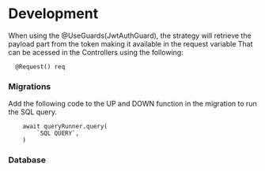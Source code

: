 
# Development

When using the @UseGuards(JwtAuthGuard), 
the strategy will retrieve the payload part from the token
making it available in the request variable
That can be acessed in the Controllers using the following:
````text
  @Request() req
````

### Migrations

Add the following code to the UP and DOWN function in the migration to run the SQL query.
```text
    await queryRunner.query(
        `SQL QUERY`,
    )
```


### Database
